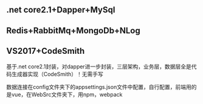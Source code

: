 ## .net core2.1+Dapper+MySql
##  Redis+RabbitMq+MongoDb+NLog
##  VS2017+CodeSmith
基于.net core2.1封装，对dapper进一步封装，三层架构，业务层，数据层全是代码生成器实现（CodeSmith）！无需手写

数据连接在config文件夹下的appsettings.json文件中配置，自行配置，前端用的是vue，在WebSrc文件夹下，用npm，webpack
